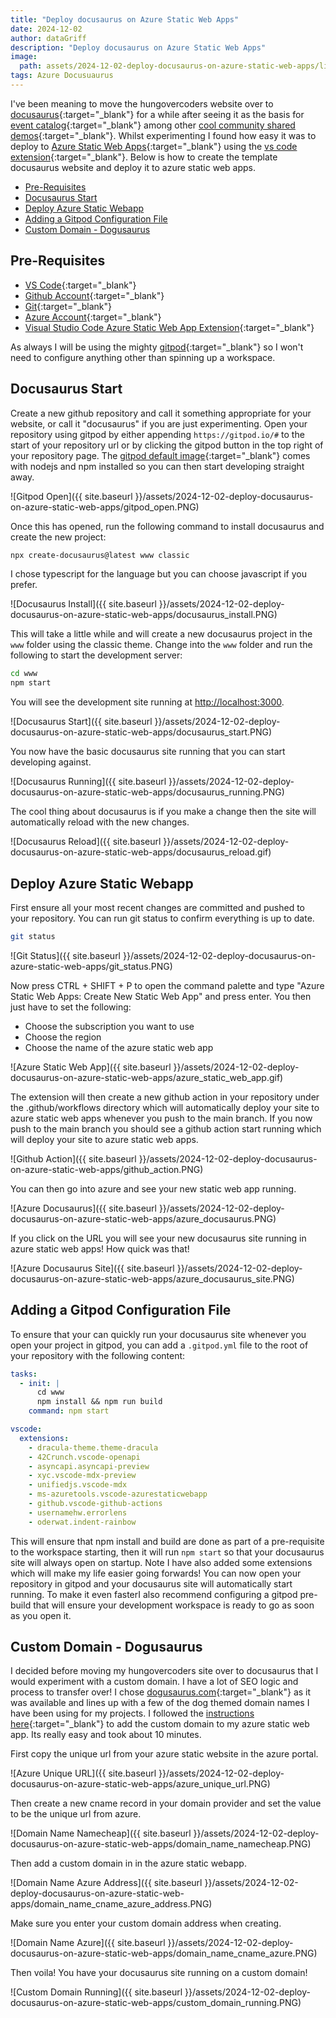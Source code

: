 ```yaml
---
title: "Deploy docusaurus on Azure Static Web Apps"
date: 2024-12-02
author: dataGriff
description: "Deploy docusaurus on Azure Static Web Apps"
image:
  path: assets/2024-12-02-deploy-docusaurus-on-azure-static-web-apps/link.png
tags: Azure Docusuaurus
---
```


I've been meaning to move the hungovercoders website over to [docusaurus](https://docusaurus.io/){:target="\_blank"} for a while after seeing it as the basis for [event catalog](https://www.eventcatalog.dev/){:target="\_blank"} among other [cool community shared demos](https://docusaurus.io/showcase){:target="\_blank"}. Whilst experimenting I found how easy it was to deploy to [Azure Static Web Apps](https://docs.microsoft.com/en-us/azure/static-web-apps/overview){:target="\_blank"} using the [vs code extension](https://marketplace.visualstudio.com/items?itemName=ms-azuretools.vscode-azurestaticwebapps){:target="\_blank"}. Below is how to create the template docusaurus website and deploy it to azure static web apps.

- [Pre-Requisites](#pre-requisites)
- [Docusaurus Start](#docusaurus-start)
- [Deploy Azure Static Webapp](#deploy-azure-static-webapp)
- [Adding a Gitpod Configuration File](#adding-a-gitpod-configuration-file)
- [Custom Domain - Dogusaurus](#custom-domain---dogusaurus)

## Pre-Requisites

- [VS Code](https://code.visualstudio.com/download){:target="\_blank"}
- [Github Account](https://github.com/){:target="\_blank"}
- [Git](https://git-scm.com/downloads){:target="\_blank"}
- [Azure Account](https://www.portal.azure.com){:target="\_blank"}
- [Visual Studio Code Azure Static Web App Extension](https://marketplace.visualstudio.com/items?itemName=ms-azuretools.vscode-azurestaticwebapps){:target="\_blank"}

As always I will be using the mighty [gitpod](https://gitpod.io){:target="\_blank"} so I won't need to configure anything other than spinning up a workspace.

## Docusaurus Start

Create a new github repository and call it something appropriate for your website, or call it "docusaurus" if you are just experimenting. Open your repository using gitpod by either appending `https://gitpod.io/#` to the start of your repository url or by clicking the gitpod button in the top right of your repository page. The [gitpod default image](https://www.gitpod.io/docs/configure/workspaces/workspace-image){:target="\_blank"} comes with nodejs and npm installed so you can then start developing straight away.

![Gitpod Open]({{ site.baseurl }}/assets/2024-12-02-deploy-docusaurus-on-azure-static-web-apps/gitpod_open.PNG)

Once this has opened, run the following command to install docusaurus and create the new project:

```bash
npx create-docusaurus@latest www classic
```

I chose typescript for the language but you can choose javascript if you prefer.

![Docusaurus Install]({{ site.baseurl }}/assets/2024-12-02-deploy-docusaurus-on-azure-static-web-apps/docusaurus_install.PNG)

This will take a little while and will create a new docusaurus project in the `www` folder using the classic theme. Change into the `www` folder and run the following to start the development server:

```bash
cd www
npm start
```

You will see the development site running at [http://localhost:3000](http://localhost:3000).

![Docusaurus Start]({{ site.baseurl }}/assets/2024-12-02-deploy-docusaurus-on-azure-static-web-apps/docusaurus_start.PNG)

You now have the basic docusaurus site running that you can start developing against.

![Docusaurus Running]({{ site.baseurl }}/assets/2024-12-02-deploy-docusaurus-on-azure-static-web-apps/docusaurus_running.PNG)

The cool thing about docusaurus is if you make a change then the site will automatically reload with the new changes.

![Docusaurus Reload]({{ site.baseurl }}/assets/2024-12-02-deploy-docusaurus-on-azure-static-web-apps/docusaurus_reload.gif)

## Deploy Azure Static Webapp

First ensure all your most recent changes are committed and pushed to your repository. You can run git status to confirm everything is up to date.

```bash
git status
```

![Git Status]({{ site.baseurl }}/assets/2024-12-02-deploy-docusaurus-on-azure-static-web-apps/git_status.PNG)

Now press CTRL + SHIFT + P to open the command palette and type "Azure Static Web Apps: Create New Static Web App" and press enter. You then just have to set the following:

- Choose the subscription you want to use
- Choose the region
- Choose the name of the azure static web app

![Azure Static Web App]({{ site.baseurl }}/assets/2024-12-02-deploy-docusaurus-on-azure-static-web-apps/azure_static_web_app.gif)

The extension will then create a new github action in your repository under the .github/workflows directory which will automatically deploy your site to azure static web apps whenever you push to the main branch. If you now push to the main branch you should see a github action start running which will deploy your site to azure static web apps.

![Github Action]({{ site.baseurl }}/assets/2024-12-02-deploy-docusaurus-on-azure-static-web-apps/github_action.PNG)

You can then go into azure and see your new static web app running.

![Azure Docusaurus]({{ site.baseurl }}/assets/2024-12-02-deploy-docusaurus-on-azure-static-web-apps/azure_docusaurus.PNG)

If you click on the URL you will see your new docusaurus site running in azure static web apps! How quick was that!

![Azure Docusaurus Site]({{ site.baseurl }}/assets/2024-12-02-deploy-docusaurus-on-azure-static-web-apps/azure_docusaurus_site.PNG)

## Adding a Gitpod Configuration File

To ensure that your can quickly run your docusaurus site whenever you open your project in gitpod, you can add a `.gitpod.yml` file to the root of your repository with the following content:

```yaml
tasks:
  - init: |
      cd www
      npm install && npm run build
    command: npm start

vscode:
  extensions:
    - dracula-theme.theme-dracula
    - 42Crunch.vscode-openapi
    - asyncapi.asyncapi-preview
    - xyc.vscode-mdx-preview
    - unifiedjs.vscode-mdx
    - ms-azuretools.vscode-azurestaticwebapp
    - github.vscode-github-actions
    - usernamehw.errorlens
    - oderwat.indent-rainbow
```

This will ensure that npm install and build are done as part of a pre-requisite to the workspace starting, then it will run `npm start` so that your docusaurus site will always open on startup. Note I have also added some extensions which will make my life easier going forwards! You can now open your repository in gitpod and your docusaurus site will automatically start running. To make it even fasterI also recommend configuring a gitpod pre-build that will ensure your development workspace is ready to go as soon as you open it.

## Custom Domain - Dogusaurus

I decided before moving my hungovercoders site over to docusaurus that I would experiment with a custom domain. I have a lot of SEO logic and process to transfer over! I chose [dogusaurus.com](https://www.dogusaurus.com){:target="\_blank"} as it was available and lines up with a few of the dog themed domain names I have been using for my projects. I followed the [instructions here](https://learn.microsoft.com/en-us/azure/static-web-apps/custom-domain-external){:target="\_blank"} to add the custom domain to my azure static web app. Its really easy and took about 10 minutes.

First copy the unique url from your azure static website in the azure portal.

![Azure Unique URL]({{ site.baseurl }}/assets/2024-12-02-deploy-docusaurus-on-azure-static-web-apps/azure_unique_url.PNG)

Then create a new cname record in your domain provider and set the value to be the unique url from azure.

![Domain Name Namecheap]({{ site.baseurl }}/assets/2024-12-02-deploy-docusaurus-on-azure-static-web-apps/domain_name_namecheap.PNG)

Then add a custom domain in in the azure static webapp.

![Domain Name Azure Address]({{ site.baseurl }}/assets/2024-12-02-deploy-docusaurus-on-azure-static-web-apps/domain_name_cname_azure_address.PNG)

Make sure you enter your custom domain address when creating.

![Domain Name Azure]({{ site.baseurl }}/assets/2024-12-02-deploy-docusaurus-on-azure-static-web-apps/domain_name_cname_azure.PNG)

Then voila! You have your docusaurus site running on a custom domain!

![Custom Domain Running]({{ site.baseurl }}/assets/2024-12-02-deploy-docusaurus-on-azure-static-web-apps/custom_domain_running.PNG)
